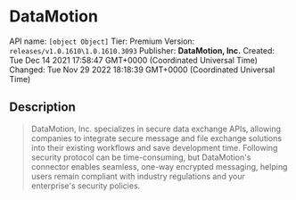 # DataMotion
API name: `[object Object]`
Tier: Premium
Version: `releases/v1.0.1610\1.0.1610.3093`
Publisher: **DataMotion, Inc.**
Created: Tue Dec 14 2021 17:58:47 GMT+0000 (Coordinated Universal Time)
Changed: Tue Nov 29 2022 18:18:39 GMT+0000 (Coordinated Universal Time)

## Description
> DataMotion, Inc. specializes in secure data exchange APIs, allowing companies to integrate secure message and file exchange solutions into their existing workflows and save development time. Following security protocol can be time-consuming, but DataMotion's connector enables seamless, one-way encrypted messaging, helping users remain compliant with industry regulations and your enterprise's security policies.
